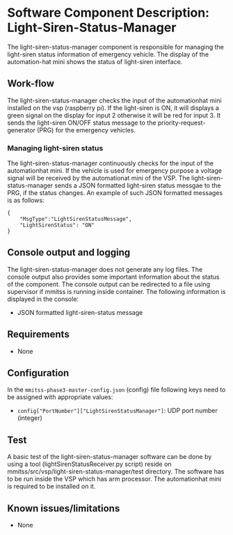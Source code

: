 # Software Component Description: Light-Siren-Status-Manager
The light-siren-status-manager component is responsible for managing the light-siren status information of emergency vehicle. The display of the automation-hat mini shows the status of light-siren interface.

## Work-flow
The light-siren-status-manager checks the input of the automationhat mini installed on the vsp (raspberry pi). If the light-siren is ON, it will displays a green signal on the display for input 2 otherwise it will be red for input 3. It sends the light-siren ON/OFF status message to the priority-request-generator (PRG) for the emergency vehicles.

### Managing light-siren status
The light-siren-status-manager continuously checks for the input of the automationhat mini. If the vehicle is used for emergency purpose a voltage signal will be received by the automationat mini of the VSP. The light-siren-status-manager sends a JSON formatted light-siren status messgae to the PRG, if the status changes. An example of such JSON formatted messages is as follows:
```
{   
    "MsgType":"LightSirenStatusMessage",
    "LightSirenStatus": "ON"
}
```

## Console output and logging
The light-siren-status-manager does not generate any log files. The console output also provides some important information about the status of the component. The console output can be redirected to a file using supervisor if mmitss is running inside container. The following information is displayed in the console:
- JSON formatted light-siren-status message

## Requirements
- None

## Configuration
In the `mmitss-phase3-master-config.json` (config) file following keys need to be assigned with appropriate values:
- `config["PortNumber"]["LightSirenStatusManager"]`:  UDP port number (integer) 

## Test
A basic test of the light-siren-status-manager software can be done by using a tool (lightSirenStatusReceiver.py script) reside on mmitss/src/vsp/light-siren-status-manager/test directory. The software has to be run inside the VSP which has arm processor. The automationhat mini is required to be installed on it.

## Known issues/limitations
- None